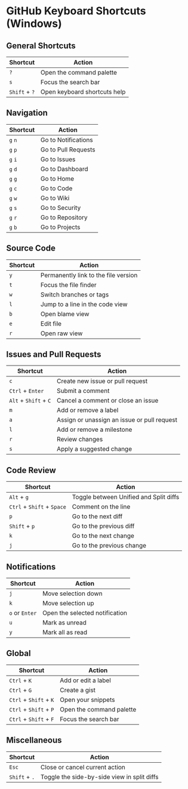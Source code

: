 # GitHub Keyboard Shortcuts (Windows)

## General Shortcuts
| Shortcut         | Action                      |
| ---------------- | --------------------------- |
| `?`              | Open the command palette    |
| `s`              | Focus the search bar        |
| `Shift` + `?`    | Open keyboard shortcuts help|

## Navigation
| Shortcut             | Action                                  |
| -------------------- | --------------------------------------- |
| `g` `n`              | Go to Notifications                     |
| `g` `p`              | Go to Pull Requests                     |
| `g` `i`              | Go to Issues                            |
| `g` `d`              | Go to Dashboard                         |
| `g` `g`              | Go to Home                              |
| `g` `c`              | Go to Code                              |
| `g` `w`              | Go to Wiki                              |
| `g` `s`              | Go to Security                          |
| `g` `r`              | Go to Repository                        |
| `g` `b`              | Go to Projects                          |

## Source Code
| Shortcut             | Action                                 |
| -------------------- | -------------------------------------- |
| `y`                  | Permanently link to the file version   |
| `t`                  | Focus the file finder                  |
| `w`                  | Switch branches or tags                |
| `l`                  | Jump to a line in the code view        |
| `b`                  | Open blame view                        |
| `e`                  | Edit file                              |
| `r`                  | Open raw view                          |

## Issues and Pull Requests
| Shortcut             | Action                                  |
| -------------------- | --------------------------------------- |
| `c`                  | Create new issue or pull request        |
| `Ctrl` + `Enter`     | Submit a comment                        |
| `Alt` + `Shift` + `C`| Cancel a comment or close an issue      |
| `m`                  | Add or remove a label                   |
| `a`                  | Assign or unassign an issue or pull request|
| `l`                  | Add or remove a milestone               |
| `r`                  | Review changes                          |
| `s`                  | Apply a suggested change                |

## Code Review
| Shortcut             | Action                                 |
| -------------------- | -------------------------------------- |
| `Alt` + `g`          | Toggle between Unified and Split diffs |
| `Ctrl` + `Shift` + `Space` | Comment on the line              |
| `p`                  | Go to the next diff                    |
| `Shift` + `p`        | Go to the previous diff                |
| `k`                  | Go to the next change                  |
| `j`                  | Go to the previous change              |

## Notifications
| Shortcut           | Action                                  |
| ------------------ | --------------------------------------- |
| `j`                | Move selection down                     |
| `k`                | Move selection up                       |
| `o` or `Enter`     | Open the selected notification          |
| `u`                | Mark as unread                          |
| `y`                | Mark all as read                        |

## Global
| Shortcut       | Action                                 |
| -------------- | -------------------------------------- |
| `Ctrl` + `K`   | Add or edit a label                    |
| `Ctrl` + `G`   | Create a gist                          |
| `Ctrl` + `Shift` + `K` | Open your snippets             |
| `Ctrl` + `Shift` + `P` | Open the command palette       |
| `Ctrl` + `Shift` + `F` | Focus the search bar           |

## Miscellaneous
| Shortcut             | Action                                |
| -------------------- | ------------------------------------- |
| `Esc`                | Close or cancel current action        |
| `Shift` + `.`        | Toggle the side-by-side view in split diffs|
